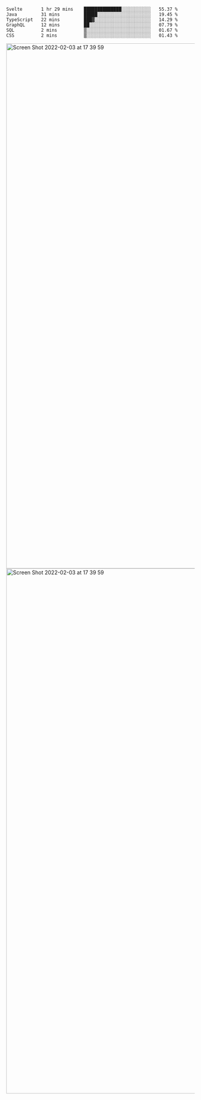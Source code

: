 <!--START_SECTION:waka-->

```text
Svelte       1 hr 29 mins    ██████████████░░░░░░░░░░░   55.37 %
Java         31 mins         █████░░░░░░░░░░░░░░░░░░░░   19.45 %
TypeScript   22 mins         ███▓░░░░░░░░░░░░░░░░░░░░░   14.29 %
GraphQL      12 mins         ██░░░░░░░░░░░░░░░░░░░░░░░   07.79 %
SQL          2 mins          ▒░░░░░░░░░░░░░░░░░░░░░░░░   01.67 %
CSS          2 mins          ▒░░░░░░░░░░░░░░░░░░░░░░░░   01.43 %
```

<!--END_SECTION:waka-->

<img width="1400" alt="Screen Shot 2022-02-03 at 17 39 59" src="https://user-images.githubusercontent.com/45716542/152387304-f2b60485-53a6-4f4b-a818-5cefb1b0c0ae.png">
<img width="1400" alt="Screen Shot 2022-02-03 at 17 39 59" src="https://user-images.githubusercontent.com/45716542/152387273-ea5cdf21-2a45-44da-8bef-00c1763b1d42.png">
